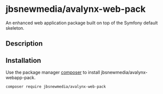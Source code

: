 # jbsnewmedia/avalynx-web-pack

An enhanced web application package built on top of the Symfony default skeleton.

## Description




## Installation

Use the package manager [composer](https://getcomposer.org/) to install jbsnewmedia/avalynx-webapp-pack.

```bash
composer require jbsnewmedia/avalynx-web-pack